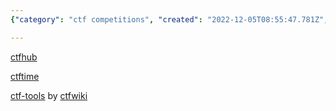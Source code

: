 ```yaml
---
{"category": "ctf competitions", "created": "2022-12-05T08:55:47.781Z", "date": "2022-12-05 08:55:47", "description": "This article highlights three valuable resources for participants in Capture the Flag (CTF) competitions: ctfhub.com, ctftime.org, and ctf-tools from ctf-wiki.org. These websites and tools offer useful information and assistance to help competitors navigate and excel in CTF events.", "modified": "2022-12-05T09:21:30.879Z", "tags": ["Capture the Flag", "CTF competitions", "ctfhub.com", "ctftime.org", "ctf-tools", "ctf-wiki.org", "resources for CTF participants"], "title": "Ctf Related"}

---
```


[ctfhub](https://www.ctfhub.com/)

[ctftime](https://ctftime.org)

[ctf-tools](https://github.com/ctf-wiki/ctf-tools) by [ctfwiki](https://ctf-wiki.org/)
